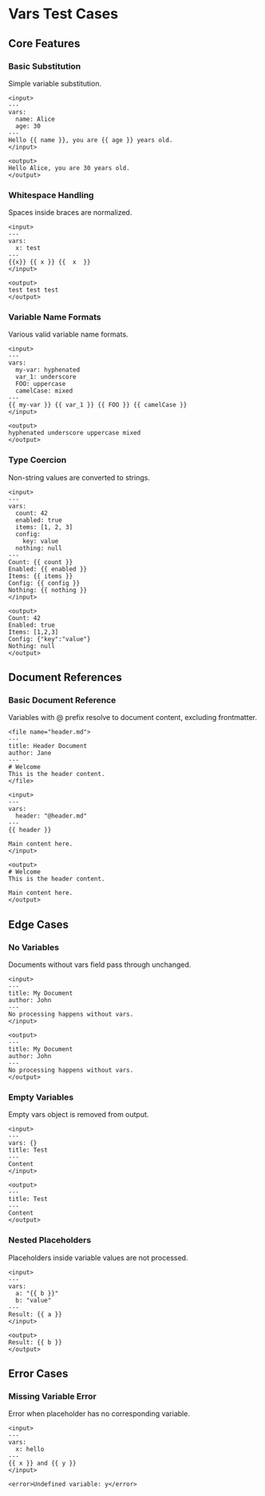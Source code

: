 # Vars Test Cases

## Core Features

### Basic Substitution

Simple variable substitution.

```
<input>
---
vars:
  name: Alice
  age: 30
---
Hello {{ name }}, you are {{ age }} years old.
</input>

<output>
Hello Alice, you are 30 years old.
</output>
```

### Whitespace Handling

Spaces inside braces are normalized.

```
<input>
---
vars:
  x: test
---
{{x}} {{ x }} {{  x  }}
</input>

<output>
test test test
</output>
```

### Variable Name Formats

Various valid variable name formats.

```
<input>
---
vars:
  my-var: hyphenated
  var_1: underscore
  FOO: uppercase
  camelCase: mixed
---
{{ my-var }} {{ var_1 }} {{ FOO }} {{ camelCase }}
</input>

<output>
hyphenated underscore uppercase mixed
</output>
```

### Type Coercion

Non-string values are converted to strings.

```
<input>
---
vars:
  count: 42
  enabled: true
  items: [1, 2, 3]
  config:
    key: value
  nothing: null
---
Count: {{ count }}
Enabled: {{ enabled }}
Items: {{ items }}
Config: {{ config }}
Nothing: {{ nothing }}
</input>

<output>
Count: 42
Enabled: true
Items: [1,2,3]
Config: {"key":"value"}
Nothing: null
</output>
```

## Document References

### Basic Document Reference

Variables with @ prefix resolve to document content, excluding frontmatter.

```
<file name="header.md">
---
title: Header Document
author: Jane
---
# Welcome
This is the header content.
</file>

<input>
---
vars:
  header: "@header.md"
---
{{ header }}

Main content here.
</input>

<output>
# Welcome
This is the header content.

Main content here.
</output>
```

## Edge Cases

### No Variables

Documents without vars field pass through unchanged.

```
<input>
---
title: My Document
author: John
---
No processing happens without vars.
</input>

<output>
---
title: My Document
author: John
---
No processing happens without vars.
</output>
```

### Empty Variables

Empty vars object is removed from output.

```
<input>
---
vars: {}
title: Test
---
Content
</input>

<output>
---
title: Test
---
Content
</output>
```

### Nested Placeholders

Placeholders inside variable values are not processed.

```
<input>
---
vars:
  a: "{{ b }}"
  b: "value"
---
Result: {{ a }}
</input>

<output>
Result: {{ b }}
</output>
```

## Error Cases

### Missing Variable Error

Error when placeholder has no corresponding variable.

```
<input>
---
vars:
  x: hello
---
{{ x }} and {{ y }}
</input>

<error>Undefined variable: y</error>
```